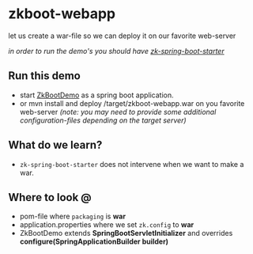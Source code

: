 # zkboot-webapp
let us create a war-file so we can deploy it on our favorite web-server

_in order to run the demo's you should have [zk-spring-boot-starter](https://github.com/dirkdeyne/zk-spring-boot-starter/tree/master/zk-spring-boot-starter)_

## Run this demo
* start [ZkBootDemo](https://github.com/dirkdeyne/zk-spring-boot-starter/blob/master/zk-spring-boot-demos/zkboot-webapp/src/main/java/be/enyed/zkboot/ZkBootDemo.java) as a spring boot application.
* or mvn install and deploy /target/zkboot-webapp.war  on you favorite web-server _(note: you may need to provide some additional configuration-files depending on the target server)_

## What do we learn?
* ``zk-spring-boot-starter`` does not intervene when we want to make a war.

## Where to look @
* pom-file where ``packaging`` is **war**
* application.properties where we set ``zk.config`` to **war**
* ZkBootDemo extends **SpringBootServletInitializer** and overrides **configure(SpringApplicationBuilder builder)**